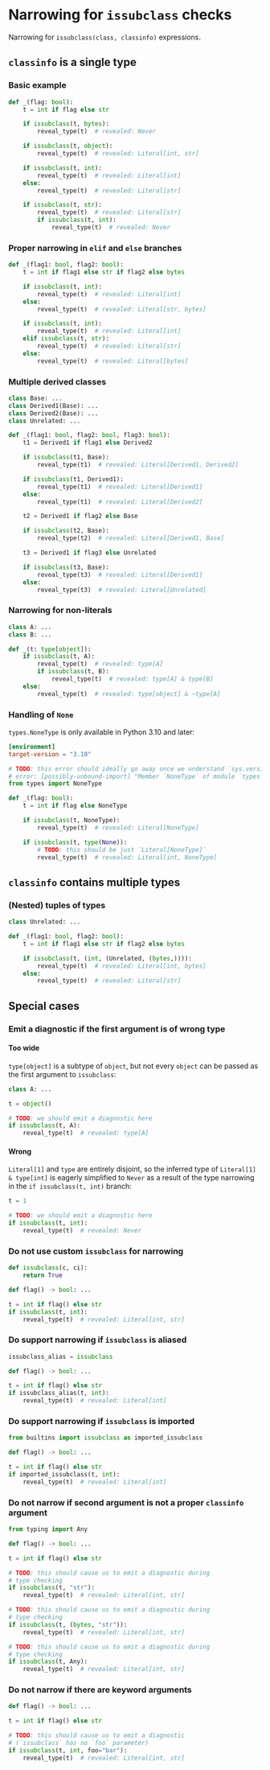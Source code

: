 # Narrowing for `issubclass` checks

Narrowing for `issubclass(class, classinfo)` expressions.

## `classinfo` is a single type

### Basic example

```py
def _(flag: bool):
    t = int if flag else str

    if issubclass(t, bytes):
        reveal_type(t)  # revealed: Never

    if issubclass(t, object):
        reveal_type(t)  # revealed: Literal[int, str]

    if issubclass(t, int):
        reveal_type(t)  # revealed: Literal[int]
    else:
        reveal_type(t)  # revealed: Literal[str]

    if issubclass(t, str):
        reveal_type(t)  # revealed: Literal[str]
        if issubclass(t, int):
            reveal_type(t)  # revealed: Never
```

### Proper narrowing in `elif` and `else` branches

```py
def _(flag1: bool, flag2: bool):
    t = int if flag1 else str if flag2 else bytes

    if issubclass(t, int):
        reveal_type(t)  # revealed: Literal[int]
    else:
        reveal_type(t)  # revealed: Literal[str, bytes]

    if issubclass(t, int):
        reveal_type(t)  # revealed: Literal[int]
    elif issubclass(t, str):
        reveal_type(t)  # revealed: Literal[str]
    else:
        reveal_type(t)  # revealed: Literal[bytes]
```

### Multiple derived classes

```py
class Base: ...
class Derived1(Base): ...
class Derived2(Base): ...
class Unrelated: ...

def _(flag1: bool, flag2: bool, flag3: bool):
    t1 = Derived1 if flag1 else Derived2

    if issubclass(t1, Base):
        reveal_type(t1)  # revealed: Literal[Derived1, Derived2]

    if issubclass(t1, Derived1):
        reveal_type(t1)  # revealed: Literal[Derived1]
    else:
        reveal_type(t1)  # revealed: Literal[Derived2]

    t2 = Derived1 if flag2 else Base

    if issubclass(t2, Base):
        reveal_type(t2)  # revealed: Literal[Derived1, Base]

    t3 = Derived1 if flag3 else Unrelated

    if issubclass(t3, Base):
        reveal_type(t3)  # revealed: Literal[Derived1]
    else:
        reveal_type(t3)  # revealed: Literal[Unrelated]
```

### Narrowing for non-literals

```py
class A: ...
class B: ...

def _(t: type[object]):
    if issubclass(t, A):
        reveal_type(t)  # revealed: type[A]
        if issubclass(t, B):
            reveal_type(t)  # revealed: type[A] & type[B]
    else:
        reveal_type(t)  # revealed: type[object] & ~type[A]
```

### Handling of `None`

`types.NoneType` is only available in Python 3.10 and later:

```toml
[environment]
target-version = "3.10"
```

```py
# TODO: this error should ideally go away once we understand `sys.version_info` branches.
# error: [possibly-unbound-import] "Member `NoneType` of module `types` is possibly unbound"
from types import NoneType

def _(flag: bool):
    t = int if flag else NoneType

    if issubclass(t, NoneType):
        reveal_type(t)  # revealed: Literal[NoneType]

    if issubclass(t, type(None)):
        # TODO: this should be just `Literal[NoneType]`
        reveal_type(t)  # revealed: Literal[int, NoneType]
```

## `classinfo` contains multiple types

### (Nested) tuples of types

```py
class Unrelated: ...

def _(flag1: bool, flag2: bool):
    t = int if flag1 else str if flag2 else bytes

    if issubclass(t, (int, (Unrelated, (bytes,)))):
        reveal_type(t)  # revealed: Literal[int, bytes]
    else:
        reveal_type(t)  # revealed: Literal[str]
```

## Special cases

### Emit a diagnostic if the first argument is of wrong type

#### Too wide

`type[object]` is a subtype of `object`, but not every `object` can be passed as the first argument
to `issubclass`:

```py
class A: ...

t = object()

# TODO: we should emit a diagnostic here
if issubclass(t, A):
    reveal_type(t)  # revealed: type[A]
```

#### Wrong

`Literal[1]` and `type` are entirely disjoint, so the inferred type of `Literal[1] & type[int]` is
eagerly simplified to `Never` as a result of the type narrowing in the `if issubclass(t, int)`
branch:

```py
t = 1

# TODO: we should emit a diagnostic here
if issubclass(t, int):
    reveal_type(t)  # revealed: Never
```

### Do not use custom `issubclass` for narrowing

```py
def issubclass(c, ci):
    return True

def flag() -> bool: ...

t = int if flag() else str
if issubclass(t, int):
    reveal_type(t)  # revealed: Literal[int, str]
```

### Do support narrowing if `issubclass` is aliased

```py
issubclass_alias = issubclass

def flag() -> bool: ...

t = int if flag() else str
if issubclass_alias(t, int):
    reveal_type(t)  # revealed: Literal[int]
```

### Do support narrowing if `issubclass` is imported

```py
from builtins import issubclass as imported_issubclass

def flag() -> bool: ...

t = int if flag() else str
if imported_issubclass(t, int):
    reveal_type(t)  # revealed: Literal[int]
```

### Do not narrow if second argument is not a proper `classinfo` argument

```py
from typing import Any

def flag() -> bool: ...

t = int if flag() else str

# TODO: this should cause us to emit a diagnostic during
# type checking
if issubclass(t, "str"):
    reveal_type(t)  # revealed: Literal[int, str]

# TODO: this should cause us to emit a diagnostic during
# type checking
if issubclass(t, (bytes, "str")):
    reveal_type(t)  # revealed: Literal[int, str]

# TODO: this should cause us to emit a diagnostic during
# type checking
if issubclass(t, Any):
    reveal_type(t)  # revealed: Literal[int, str]
```

### Do not narrow if there are keyword arguments

```py
def flag() -> bool: ...

t = int if flag() else str

# TODO: this should cause us to emit a diagnostic
# (`issubclass` has no `foo` parameter)
if issubclass(t, int, foo="bar"):
    reveal_type(t)  # revealed: Literal[int, str]
```
